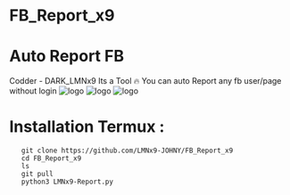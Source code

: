 # FB_Report_x9
# Auto Report FB
Codder - DARK_LMNx9
Its a Tool 🔥 You can auto Report any fb user/page without login
![logo](https://github.com/LMNx9-JOHNY/FB_Report_x9/blob/main/Screenshot_20231122-193142.png)
![logo](https://github.com/LMNx9-JOHNY/FB_Report_x9/blob/main/Screenshot_20231122-193246.png)
![logo](https://github.com/LMNx9-JOHNY/FB_Report_x9/blob/main/Screenshot_20231122-193325.png)

# Installation Termux :

       git clone https://github.com/LMNx9-JOHNY/FB_Report_x9
       cd FB_Report_x9
       ls
       git pull
       python3 LMNx9-Report.py
